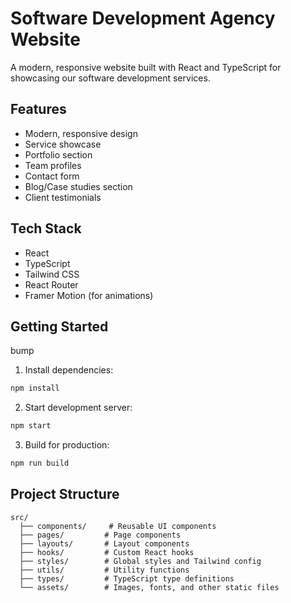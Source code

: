 # Software Development Agency Website

A modern, responsive website built with React and TypeScript for showcasing our software development services.

## Features
- Modern, responsive design
- Service showcase
- Portfolio section
- Team profiles
- Contact form
- Blog/Case studies section
- Client testimonials

## Tech Stack
- React
- TypeScript
- Tailwind CSS
- React Router
- Framer Motion (for animations)

## Getting Started
bump
1. Install dependencies:
```bash
npm install
```

2. Start development server:
```bash
npm start
```

3. Build for production:
```bash
npm run build
```

## Project Structure
```
src/
  ├── components/     # Reusable UI components
  ├── pages/         # Page components
  ├── layouts/       # Layout components
  ├── hooks/         # Custom React hooks
  ├── styles/        # Global styles and Tailwind config
  ├── utils/         # Utility functions
  ├── types/         # TypeScript type definitions
  └── assets/        # Images, fonts, and other static files
```
